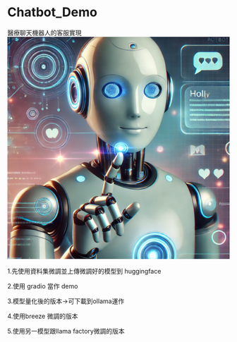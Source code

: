 # Chatbot_Demo

醫療聊天機器人的客服實現
![cover](./img/cover.png)

1.先使用資料集微調並上傳微調好的模型到 huggingface

2.使用 gradio 當作 demo

3.模型量化後的版本->可下載到ollama運作

4.使用breeze 微調的版本

5.使用另一模型跟llama factory微調的版本
